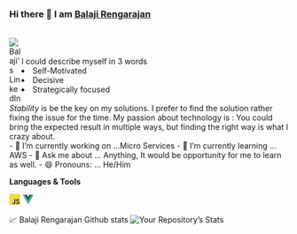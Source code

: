 ### Hi there 👋 I am <a href="mailto:balaji.rengarajan@outlook.com">Balaji Rengarajan</a>

<br />

<a href="https://www.linkedin.com/in/brenga/">
  <img align="left" alt="Balaji's LinkedIn" width="22px" src="https://raw.githubusercontent.com/peterthehan/peterthehan/master/assets/linkedin.svg" />
</a>
<br /><br />
I could describe myself in 3 words
<li>Self-Motivated</li>
<li>Decisive</li>
<li>Strategically focused</li> 

<br />
<I>Stability</I> is be the key on my solutions. I prefer to find the solution rather fixing the issue for the time. My passion about technology is : You could bring the expected result in multiple ways, but finding the right way is what I crazy about.

<br />
- 🔭 I’m currently working on ...Micro Services 
- 🌱 I’m currently learning ... AWS 
- 💬 Ask me about ... Anything, It would be opportunity for me to learn as well. 
- 😄 Pronouns: ... He/Him 

<b>**Languages & Tools**</b>

<code><img height="20" src="https://raw.githubusercontent.com/github/explore/80688e429a7d4ef2fca1e82350fe8e3517d3494d/topics/javascript/javascript.png"></code>
<code><img height="20" src="https://raw.githubusercontent.com/github/explore/80688e429a7d4ef2fca1e82350fe8e3517d3494d/topics/vue/vue.png"></code>

📈 Balaji Rengarajan Github stats
![Your Repository’s Stats](https://github-readme-stats.vercel.app/api?username=balajirengarajan&show_icons=true)

<!--
**balajirengarajan/balajirengarajan** is a ✨ _special_ ✨ repository because its `README.md` (this file) appears on your GitHub profile.

Here are some ideas to get you started:


-->
